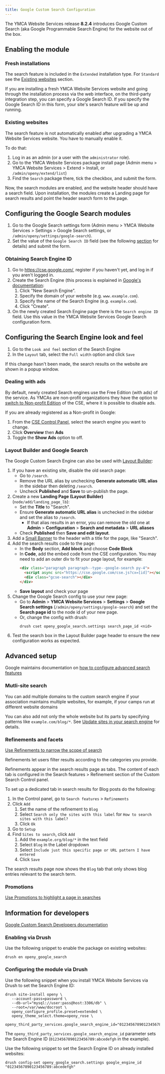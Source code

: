 ```yaml
---
title: Google Custom Search Configuration
---
```


The YMCA Website Services release **8.2.4** introduces Google Custom Search (aka Google Programmable Search Engine) for the website out of the box.

## Enabling the module

### Fresh installations

The search feature is included in the `Extended` installation type. For `Standard` see the <a href="#existing-websites">Existing websites</a> section.

If you are installing a fresh YMCA Website Services website and going through the installation process via the web interface, on the third-party integration step, you can specify a Google Search ID. If you specify the Google Search ID in this form, your site's search feature will be up and running.

### Existing websites

The search feature is not automatically enabled after upgrading a YMCA Website Services website. You have to manually enable it.

To do that:

1. Log in as an admin (or a user with the `administrator` role).
1. Go to the YMCA Website Services package install page (Admin menu > YMCA Website Services > Extend > Install, or `/admin/openy/extend/list`)
1. Find the `Search` package there, tick the checkbox, and submit the form.

Now, the search modules are enabled, and the website header should have a search field. Upon installation, the modules create a Landing page for search results and point the header search form to the page.

## Configuring the Google Search modules

1. Go to the Google Search settings form (Admin menu > YMCA Website Services > Settings > Google Search settings, or `/admin/openy/settings/google-search`).
1. Set the value of the `Google Search ID` field (see the following <a href="#obtaining-search-engine-id">section</a> for details) and submit the form.

### Obtaining Search Engine ID

1. Go to https://cse.google.com/, register if you haven't yet, and log in if you aren't logged in.
1. Create the Search Engine (this process is explained in [Google's documentation](https://support.google.com/programmable-search/answer/11082370?hl=en&ref_topic=4513742&sjid=719872083080201556-NC):
   1. Click "New Search Engine".
   1. Specify the domain of your website (e.g. `www.example.com`).
   1. Specify the name of the Search Engine (e.g. `example.com`).
   1. Click "Create".
1. On the newly created Search Engine page there is the `Search engine ID` field. Use this value in the YMCA Website Services Google Search configuration form.

## Configuring the Search Engine look and feel

1. Go to the `Look and feel` section of the Search Engine
1. In the `Layout` tab, select the `Full width` option and click `Save`

If this change hasn't been made, the search results on the website are shown in a popup window.

### Dealing with ads

By default, newly created Search engines use the Free Edition (with ads) of the service. As YMCAs are non-profit organizations they have the option to [switch to Non-profit Edition](https://support.google.com/programmable-search/answer/11082370?hl=en&ref_topic=4513742&sjid=719872083080201556-NC) of the CSE, where it is possible to disable ads.

If you are already registered as a Non-profit in Google:

1. From the [CSE Control Panel](https://cse.google.com), select the search engine you want to change.
1. Click **Overview** then **Ads**
1. Toggle the **Show Ads** option to off.

### Layout Builder and Google Search

The Google Custom Search Engine can also be used with [Layout Builder](../../user-documentation/layout-builder):

1. If you have an existing site, disable the old search page:
   - Go to `/search`.
   - Remove the URL alias by unchecking **Generate automatic URL alias** in the sidebar then deleting `/search`.
   - Uncheck **Published** and **Save** to un-publish the page.
2. Create a new **Landing Page (Layout Builder)** (`node/add/landing_page_lb`):
   - Set the **Title** to "Search".
   - Ensure **Generate automatic URL alias** is unchecked in the sidebar and set the alias to `/search`.
     - If that alias results in an error, you can remove the old one at **Admin** > **Configuration** > **Search and metadata** > **URL aliases**
   - Check **Published** then **Save and edit layout**.
3. Add a [Small Banner](../../user-documentation/layout-builder/banner) to the header with a title for the page, like "Search".
4. Add the search results code to the page:
   - In the **Body** section, **Add block** and choose **Code Block**
   - In **Code**, add the embed code from the CSE configuration. You may need to add an outer div to fit your page layout, for example:
     ```html
     <div class="paragraph paragraph--type--google-search py-4">
       <script async src="https://cse.google.com/cse.js?cx=[id]"></script>
       <div class="gcse-search"></div>
     </div>
     ```
   - **Save layout** and check your page
5. Change the Google Search config to use your new page:
   - Go to **Admin** > **YMCA Website Services** > **Settings** > **Google Search settings** (`/admin/openy/settings/google-search`) and set the **Search page id** to the node id of your new page.
   - Or, change the config with drush:
     ```
     drush cset openy_google_search.settings search_page_id <nid>
     ```
6. Test the search box in the Layout Builder page header to ensure the new configuration works as expected.

## Advanced setup

Google maintains documentation on [how to configure advanced search features](https://support.google.com/customsearch/topic/4542213?hl=en&ref_topic=4513868)

### Mutli-site search

You can add multiple domains to the custom search engine if your association maintains multiple websites, for example, if your camps run at different website domains

You can also add not only the whole website but its parts by specifying patterns like `example.com/blog/*`. See [Update sites in your search engine](https://support.google.com/programmable-search/answer/12397162?hl=en&ref_topic=4513742&sjid=719872083080201556-NC) for details.

### Refinements and facets

[Use Refinements to narrow the scope of search](https://support.google.com/programmable-search/answer/12425418?hl=en&ref_topic=4542213&sjid=719872083080201556-NC)

Refinements let users filter results according to the categories you provide.

Refinements appear in the search results page as tabs. The content of each tab is configured in the Search features > Refinement section of the Custom Search Control panel.

To set up a dedicated tab in search results for Blog posts do the following:

1. In the Control panel, go to `Search features` > `Refinements`
1. Click `Add`
   1. Set the name of the refinement to `Blog`
   1. Select `Search only the sites with this label` for `How to search sites with this label?`
   1. Click `Ok`
1. Go to `Setup`
1. Find `Sites to search`, click `Add`
   1. Add the `example.org/blog/*` in the text field
   1. Select `Blog` in the Label dropdown
   1. Select `Include just this specific page or URL pattern I have entered`
   1. Click `Save`

The search results page now shows the `Blog` tab that only shows blog entries relevant to the search term.

### Promotions

[Use Promotions to highlight a page in searches](https://support.google.com/programmable-search/answer/13280560?hl=en&ref_topic=4542213&sjid=719872083080201556-NC)

## Information for developers

[Google Custom Search Developers documentation ](https://developers.google.com/custom-search/docs/overview)

### Enabling via Drush

Use the following snippet to enable the package on existing websites:

```
drush en openy_google_search
```

### Configuring the module via Drush

Use the following snippet when you install YMCA Website Services via Drush to set the Search Engine ID:

```
drush site-install openy \
   --account-pass=password \
   --db-url="mysql://user:pass@host:3306/db" \
   --root=/var/www/docroot \
   openy_configure_profile.preset=extended \
   openy_theme_select.theme=openy_rose \
   openy_third_party_services.google_search_engine_id="01234567890123456789:abcedefgh"
```

The `openy_third_party_services.google_search_engine_id` parameter sets the Search Engine ID (`01234567890123456789:abcedefgh` in the example).

Use the following snippet to set the Search Engine ID on already installed websites:

```
drush config-set openy_google_search.settings google_engine_id "01234567890123456789:abcedefgh"
```
